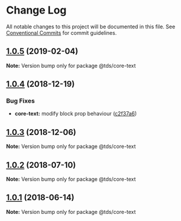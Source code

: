 # Change Log

All notable changes to this project will be documented in this file.
See [Conventional Commits](https://conventionalcommits.org) for commit guidelines.

## [1.0.5](https://github.com/telusdigital/tds/compare/@tds/core-text@1.0.4...@tds/core-text@1.0.5) (2019-02-04)

**Note:** Version bump only for package @tds/core-text

<a name="1.0.4"></a>

## [1.0.4](https://github.com/telusdigital/tds/compare/@tds/core-text@1.0.3...@tds/core-text@1.0.4) (2018-12-19)

### Bug Fixes

- **core-text:** modify block prop behaviour ([c2f37a6](https://github.com/telusdigital/tds/commit/c2f37a6))

<a name="1.0.3"></a>

## [1.0.3](https://github.com/telusdigital/tds/compare/@tds/core-text@1.0.2...@tds/core-text@1.0.3) (2018-12-06)

**Note:** Version bump only for package @tds/core-text

<a name="1.0.2"></a>

## [1.0.2](https://github.com/telusdigital/tds/compare/@tds/core-text@1.0.1...@tds/core-text@1.0.2) (2018-07-10)

**Note:** Version bump only for package @tds/core-text

<a name="1.0.1"></a>

## [1.0.1](https://github.com/telusdigital/tds/compare/@tds/core-text@1.0.0...@tds/core-text@1.0.1) (2018-06-14)

**Note:** Version bump only for package @tds/core-text
